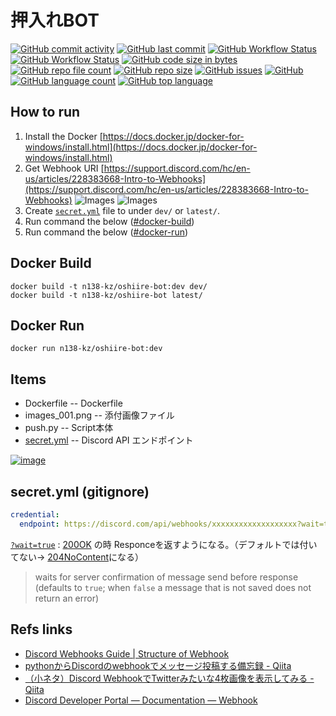 # 押入れBOT

[![GitHub commit activity](https://img.shields.io/github/commit-activity/w/n138-kz/oshiire-bot)](/../../)
[![GitHub last commit](https://img.shields.io/github/last-commit/n138-kz/oshiire-bot)](/../../)
[![GitHub Workflow Status](https://img.shields.io/github/actions/workflow/status/n138-kz/oshiire-bot/Docker-test_dev.yml)](/../../actions)
[![GitHub Workflow Status](https://img.shields.io/github/actions/workflow/status/n138-kz/oshiire-bot/Docker-test_prd.yml)](/../../actions)
[![GitHub code size in bytes](https://img.shields.io/github/languages/code-size/n138-kz/oshiire-bot)](/../../)
[![GitHub repo file count](https://img.shields.io/github/directory-file-count/n138-kz/oshiire-bot)](/../../)
[![GitHub repo size](https://img.shields.io/github/repo-size/n138-kz/oshiire-bot)](/../../)
[![GitHub issues](https://img.shields.io/github/issues-raw/n138-kz/oshiire-bot)](/../../issues)
[![GitHub](https://img.shields.io/github/license/n138-kz/oshiire-bot)](/../../)
[![GitHub language count](https://img.shields.io/github/languages/count/n138-kz/oshiire-bot)](/../../)
[![GitHub top language](https://img.shields.io/github/languages/top/n138-kz/oshiire-bot)](/../../)

## How to run

1. Install the Docker [https://docs.docker.jp/docker-for-windows/install.html](https://docs.docker.jp/docker-for-windows/install.html)
1. Get Webhook URI [https://support.discord.com/hc/en-us/articles/228383668-Intro-to-Webhooks](https://support.discord.com/hc/en-us/articles/228383668-Intro-to-Webhooks)
![Images](https://support.discord.com/hc/article_attachments/1500000463501/Screen_Shot_2020-12-15_at_4.41.53_PM.png)
![Images](https://support.discord.com/hc/article_attachments/360101553853/Screen_Shot_2020-12-15_at_4.51.38_PM.png)
1. Create [`secret.yml`](#secretyml-gitignore) file to under `dev/` or `latest/`.
1. Run command the below ([#docker-build](#docker-build))
1. Run command the below ([#docker-run](#docker-run))

## Docker Build

```bash:docker-build
docker build -t n138-kz/oshiire-bot:dev dev/
docker build -t n138-kz/oshiire-bot latest/
```

## Docker Run

```bash:docker-run
docker run n138-kz/oshiire-bot:dev
```

## Items

- Dockerfile   -- Dockerfile
- images_001.png   -- 添付画像ファイル
- push.py   -- Script本体
- [secret.yml](#secretyml-gitignore)   -- Discord API エンドポイント
  
[![image](https://user-images.githubusercontent.com/8064928/226809337-e63f68b8-a846-4511-868f-f3c5f3e5bd5e.png)](/../../)

## secret.yml (gitignore)

```yaml:config.yml
credential:
  endpoint: https://discord.com/api/webhooks/xxxxxxxxxxxxxxxxxxx?wait=true
```

[`?wait=true`][waitEqTrue] : [200OK][http200] の時 Responceを返すようになる。（デフォルトでは付いてない→ [204NoContent][http204]になる）

> waits for server confirmation of message send before response (defaults to `true`; when `false` a message that is not saved does not return an error)

[http200]: https://developer.mozilla.org/ja/docs/Web/HTTP/Status/200
[http204]: https://developer.mozilla.org/ja/docs/Web/HTTP/Status/204
[waitEqTrue]: https://discord.com/developers/docs/resources/webhook#execute-webhook

## Refs links

- [Discord Webhooks Guide | Structure of Webhook](https://birdie0.github.io/discord-webhooks-guide/discord_webhook.html)
- [pythonからDiscordのwebhookでメッセージ投稿する備忘録 - Qiita](https://qiita.com/ABBBB/items/e6bdf7fc94b8f6f72a01)
- [（小ネタ）Discord WebhookでTwitterみたいな4枚画像を表示してみる - Qiita](https://qiita.com/GrapeColor/items/bdcf8431b13091447028)
- [Discord Developer Portal — Documentation — Webhook][waitEqTrue]
